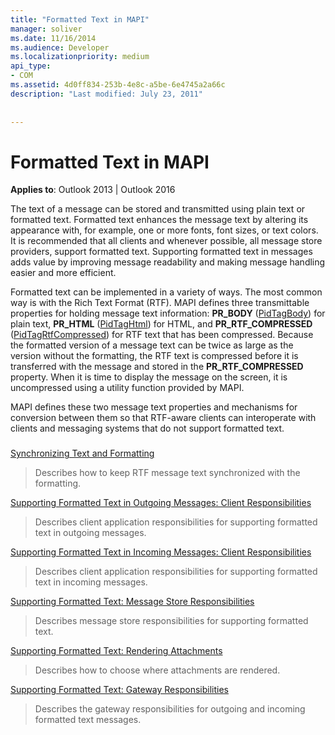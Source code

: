 ```yaml
---
title: "Formatted Text in MAPI"
manager: soliver
ms.date: 11/16/2014
ms.audience: Developer
ms.localizationpriority: medium
api_type:
- COM
ms.assetid: 4d0ff834-253b-4e8c-a5be-6e4745a2a66c
description: "Last modified: July 23, 2011"
 
 
---
```


# Formatted Text in MAPI

**Applies to**: Outlook 2013 | Outlook 2016
  
The text of a message can be stored and transmitted using plain text or formatted text. Formatted text enhances the message text by altering its appearance with, for example, one or more fonts, font sizes, or text colors. It is recommended that all clients and whenever possible, all message store providers, support formatted text. Supporting formatted text in messages adds value by improving message readability and making message handling easier and more efficient.
  
Formatted text can be implemented in a variety of ways. The most common way is with the Rich Text Format (RTF). MAPI defines three transmittable properties for holding message text information: **PR_BODY** ([PidTagBody](pidtagbody-canonical-property.md)) for plain text, **PR_HTML** ([PidTagHtml](pidtaghtml-canonical-property.md)) for HTML, and **PR_RTF_COMPRESSED** ([PidTagRtfCompressed](pidtagrtfcompressed-canonical-property.md)) for RTF text that has been compressed. Because the formatted version of a message text can be twice as large as the version without the formatting, the RTF text is compressed before it is transferred with the message and stored in the **PR_RTF_COMPRESSED** property. When it is time to display the message on the screen, it is uncompressed using a utility function provided by MAPI.
  
MAPI defines these two message text properties and mechanisms for conversion between them so that RTF-aware clients can interoperate with clients and messaging systems that do not support formatted text.
  
###

[Synchronizing Text and Formatting](synchronizing-text-and-formatting.md)
  
> Describes how to keep RTF message text synchronized with the formatting.

[Supporting Formatted Text in Outgoing Messages: Client Responsibilities](supporting-formatted-text-in-outgoing-messages-client-responsibilities.md)
  
> Describes client application responsibilities for supporting formatted text in outgoing messages.

[Supporting Formatted Text in Incoming Messages: Client Responsibilities](supporting-formatted-text-in-incoming-messages-client-responsibilities.md)
  
> Describes client application responsibilities for supporting formatted text in incoming messages.

[Supporting Formatted Text: Message Store Responsibilities](supporting-formatted-text-message-store-responsibilities.md)
  
> Describes message store responsibilities for supporting formatted text.

[Supporting Formatted Text: Rendering Attachments](supporting-formatted-text-rendering-attachments.md)
  
> Describes how to choose where attachments are rendered.

[Supporting Formatted Text: Gateway Responsibilities](supporting-formatted-text-gateway-responsibilities.md)
  
> Describes the gateway responsibilities for outgoing and incoming formatted text messages.
